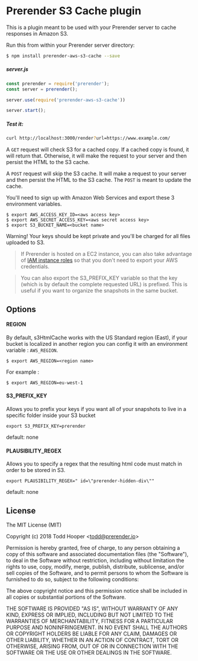 Prerender S3 Cache plugin
===========================

This is a plugin meant to be used with your Prerender server to cache responses in Amazon S3.

Run this from within your Prerender server directory:

```bash
$ npm install prerender-aws-s3-cache --save
```
##### server.js
```js
const prerender = require('prerender');
const server = prerender();

server.use(require('prerender-aws-s3-cache'))

server.start();
```
##### Test it:
```bash
curl http://localhost:3000/render?url=https://www.example.com/
```
A `GET` request will check S3 for a cached copy. If a cached copy is found, it will return that. Otherwise, it will make the request to your server and then persist the HTML to the S3 cache.

A `POST` request will skip the S3 cache. It will make a request to your server and then persist the HTML to the S3 cache. The `POST` is meant to update the cache.

You'll need to sign up with Amazon Web Services and export these 3 environment variables.

```
$ export AWS_ACCESS_KEY_ID=<aws access key>
$ export AWS_SECRET_ACCESS_KEY=<aws secret access key>
$ export S3_BUCKET_NAME=<bucket name>
```

Warning! Your keys should be kept private and you'll be charged for all files uploaded to S3.

> If Prerender is hosted on a EC2 instance, you can also take advantage of [IAM instance roles](http://aws.typepad.com/aws/2012/06/iam-roles-for-ec2-instances-simplified-secure-access-to-aws-service-apis-from-ec2.html)
so that you don't need to export your AWS credentials.

> You can also export the S3_PREFIX_KEY variable so that the key (which is by default the complete requested URL) is
prefixed. This is useful if you want to organize the snapshots in the same bucket.

## Options

#### REGION
By default, s3HtmlCache works with the US Standard region (East), if your bucket is localized in another region you can config it with an environment variable : `AWS_REGION`.

```
$ export AWS_REGION=<region name>
```

For example :

```
$ export AWS_REGION=eu-west-1
```

#### S3_PREFIX_KEY
Allows you to prefix your keys if you want all of your snapshots to live in a specific folder inside your S3 bucket

`export S3_PREFIX_KEY=prerender`

default: none

#### PLAUSIBILITY_REGEX
Allows you to specify a regex that the resulting html code must match in order to be stored in S3.

`export PLAUSIBILITY_REGEX=" id=\"prerender-hidden-div\""`

default: none


## License

The MIT License (MIT)

Copyright (c) 2018 Todd Hooper &lt;todd@prerender.io&gt;

Permission is hereby granted, free of charge, to any person obtaining a copy
of this software and associated documentation files (the "Software"), to deal
in the Software without restriction, including without limitation the rights
to use, copy, modify, merge, publish, distribute, sublicense, and/or sell
copies of the Software, and to permit persons to whom the Software is
furnished to do so, subject to the following conditions:

The above copyright notice and this permission notice shall be included in
all copies or substantial portions of the Software.

THE SOFTWARE IS PROVIDED "AS IS", WITHOUT WARRANTY OF ANY KIND, EXPRESS OR
IMPLIED, INCLUDING BUT NOT LIMITED TO THE WARRANTIES OF MERCHANTABILITY,
FITNESS FOR A PARTICULAR PURPOSE AND NONINFRINGEMENT. IN NO EVENT SHALL THE
AUTHORS OR COPYRIGHT HOLDERS BE LIABLE FOR ANY CLAIM, DAMAGES OR OTHER
LIABILITY, WHETHER IN AN ACTION OF CONTRACT, TORT OR OTHERWISE, ARISING FROM,
OUT OF OR IN CONNECTION WITH THE SOFTWARE OR THE USE OR OTHER DEALINGS IN
THE SOFTWARE.
